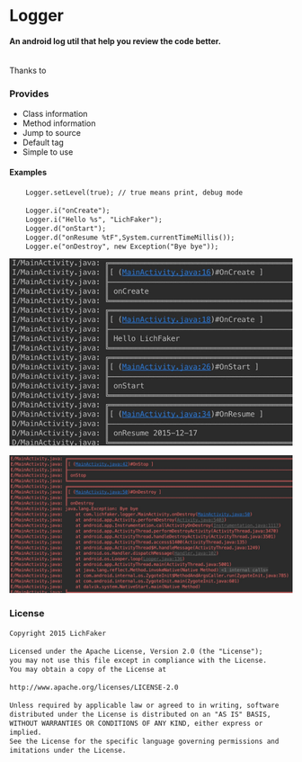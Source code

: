 # Logger

#### An android log util that help you review the code better.
<br>
Thanks to <https://github.com/orhanobut/logger>

### Provides
* Class information
* Method information
* Jump to source
* Default tag
* Simple to use 

#### Examples

		Logger.setLevel(true); // true means print, debug mode

		Logger.i("onCreate");
        Logger.i("Hello %s", "LichFaker");
        Logger.d("onStart");
        Logger.d("onResume %tF",System.currentTimeMillis());
		Logger.e("onDestroy", new Exception("Bye bye"));
		
![example1](screenshot/1.png)

![example1](screenshot/2.png)

### License

	Copyright 2015 LichFaker

	Licensed under the Apache License, Version 2.0 (the "License");
	you may not use this file except in compliance with the License.
	You may obtain a copy of the License at
	
	http://www.apache.org/licenses/LICENSE-2.0

	Unless required by applicable law or agreed to in writing, software
	distributed under the License is distributed on an "AS IS" BASIS,
	WITHOUT WARRANTIES OR CONDITIONS OF ANY KIND, either express or 	implied.
	See the License for the specific language governing permissions and
	imitations under the License.
